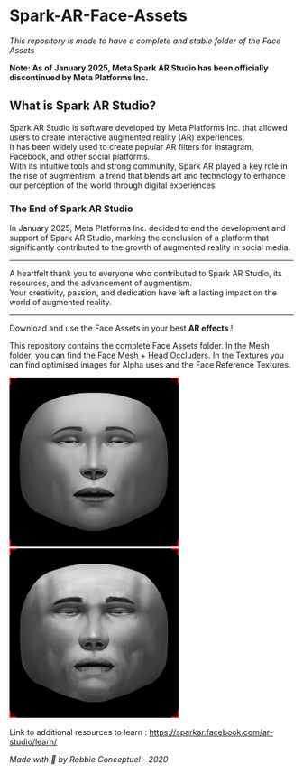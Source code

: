 # Spark-AR-Face-Assets
*This repository is made to have a complete and stable folder of the Face Assets*

**Note: As of January 2025, Meta Spark AR Studio has been officially discontinued by Meta Platforms Inc.**  

## What is Spark AR Studio?  
Spark AR Studio is software developed by Meta Platforms Inc. that allowed users to create interactive augmented reality (AR) experiences.  
It has been widely used to create popular AR filters for Instagram, Facebook, and other social platforms.  
With its intuitive tools and strong community, Spark AR played a key role in the rise of augmentism, a trend that blends art and technology to enhance our perception of the world through digital experiences.

### The End of Spark AR Studio  
In January 2025, Meta Platforms Inc. decided to end the development and support of Spark AR Studio, marking the conclusion of a platform that significantly contributed to the growth of augmented reality in social media.

---

A heartfelt thank you to everyone who contributed to Spark AR Studio, its resources, and the advancement of augmentism.  
Your creativity, passion, and dedication have left a lasting impact on the world of augmented reality.  

---

Download and use the Face Assets in your best **AR effects** !

This repository contains the complete Face Assets folder.
In the Mesh folder, you can find the Face Mesh + Head Occluders.
In the Textures you can find optimised images for Alpha uses and the Face Reference Textures.

<a href="https://github.com/RobbieConceptuel/Spark-AR-Face-Assets/blob/main/Textures/faceFeminine.jpg">
<img src="https://github.com/RobbieConceptuel/Spark-AR-Face-Assets/blob/main/Textures/faceFeminine.jpg" width="300">
</a>

<a href="https://github.com/RobbieConceptuel/Spark-AR-Face-Assets/blob/main/Textures/faceMasculine.jpg">
<img src="https://github.com/RobbieConceptuel/Spark-AR-Face-Assets/blob/main/Textures/faceMasculine.jpg" width="300">
</a>


Link to additional resources to learn : https://sparkar.facebook.com/ar-studio/learn/

*Made with :sparkling_heart: by Robbie Conceptuel - 2020*
